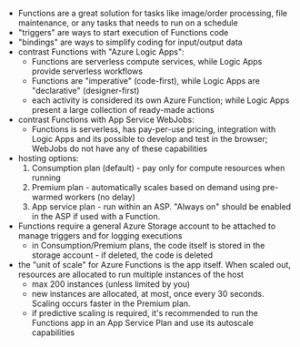 - Functions are a great solution for tasks like image/order processing, file maintenance, or any tasks that needs to run on a schedule
- "triggers" are ways to start execution of Functions code
- "bindings" are ways to simplify coding for input/output data
- contrast Functions with "Azure Logic Apps":
  - Functions are serverless compute services, while Logic Apps provide serverless workflows
  - Functions are "imperative" (code-first), while Logic Apps are "declarative" (designer-first)
  - each activity is considered its own Azure Function; while Logic Apps present a large collection of ready-made actions
- contrast Functions with App Service WebJobs:
  - Functions is serverless, has pay-per-use pricing, integration with Logic Apps and its possible to develop and test in the browser; WebJobs do not have any of these capabilities
- hosting options:
  1. Consumption plan (default) - pay only for compute resources when running
  2. Premium plan - automatically scales based on demand using pre-warmed workers (no delay)
  3. App service plan - run within an ASP. "Always on" should be enabled in the ASP if used with a Function.
- Functions require a general Azure Storage account to be attached to manage triggers and for logging executions
  - in Consumption/Premium plans, the code itself is stored in the storage account - if deleted, the code is deleted
- the "unit of scale" for Azure Functions is the app itself. When scaled out, resources are allocated to run multiple instances of the host
  - max 200 instances (unless limited by you)
  - new instances are allocated, at most, once every 30 seconds. Scaling occurs faster in the Premium plan.
  - if predictive scaling is required, it's recommended to run the Functions app in an App Service Plan and use its autoscale capabilities
